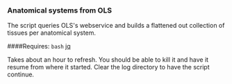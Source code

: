 ### Anatomical systems from OLS

The script queries OLS's webservice and builds a flattened out collection of tissues per anatomical system.

####Requires:
  `bash`
  [jq](https://stedolan.github.io/jq/download/)

Takes about an hour to refresh. You should be able to kill it and have it resume from where it started.
Clear the log directory to have the script continue.
